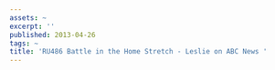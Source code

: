 ```yaml
---
assets: ~
excerpt: ''
published: 2013-04-26
tags: ~
title: 'RU486 Battle in the Home Stretch - Leslie on ABC News '
---
```

